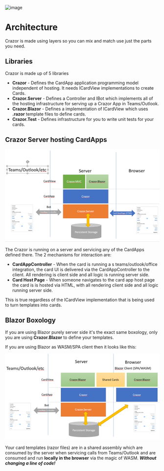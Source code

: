 

![image](https://user-images.githubusercontent.com/17789481/197238565-e3f895d0-6def-4d41-aba2-721d5432b1ef.png)

# Architecture

Crazor is made using layers so you can mix and match use just the parts you need.

## Libraries

Crazor is made up of 5 libraries

* **Crazor** - Defines the CardApp application programming model independent of hosting.  It needs ICardView implementations to create Cards.
* **Crazor.Server** - Defines a Controller and IBot which implements all of the hosting infrastructure for serving up a Crazor App in Teams/Outlook.
* **Crazor.Blazor** - Defines a implementation of ICardView which uses **.razor** template files to define cards.
* **Crazor.Test** - Defines infrastructure for you to write unit tests for your cards.



## Crazor Server hosting CardApps

![image-20230107140457543](assets/image-20230107140457543.png)

The Crazor is running on a server and servicing any of the CardApps defined there.  The 2 mechanisms for interaction are:

* **CardAppController** - When the card is running a s teams/outlook/office integration, the card UI is delivered via the CardAppController to the client. All rendering is client side and all logic is running server side.
* **Card Host Page** - When someone navigates to the card app host page the card is is hosted via HTML, with all rendering client side and all logic running server side.

This is true regardless of the ICardView implementation that is being used to turn templates into cards.

## Blazor Boxology

If you are using Blazor purely server side it's the exact same boxology, only you are using **Crazor.Blazor** to define your templates.

If you are using Blazor as WASM/SPA client then it looks like this:

![image-20230107140822813](assets/image-20230107140822813.png)

Your card templates (razor files) are in a shared assembly which are consumed by the server when servicing calls from Teams/Outlook and are consumed and run **locally in the browser** via the magic of WASM.  ***Without changing a line of code!***

